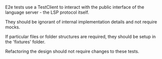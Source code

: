 E2e tests use a TestClient to interact with the public interface of the language server - the LSP protocol itself.

They should be ignorant of internal implementation details and not require mocks.

If particular files or folder structures are required, they should be setup in the 'fixtures' folder.

Refactoring the design should not require changes to these tests.